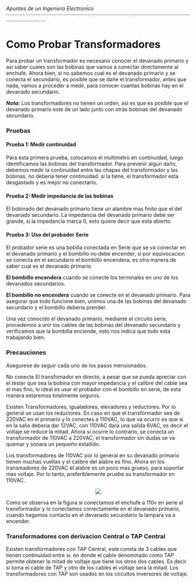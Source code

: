 _Apuntes de un Ingeniero Electronico_
<br>
⋅⋅⋅⋅⋅⋅⋅⋅⋅⋅⋅⋅⋅⋅⋅⋅⋅⋅⋅⋅⋅⋅⋅⋅⋅⋅⋅⋅⋅⋅⋅⋅⋅⋅⋅⋅⋅⋅⋅⋅⋅⋅⋅⋅⋅⋅⋅⋅⋅⋅⋅⋅⋅⋅⋅⋅⋅⋅⋅⋅⋅⋅⋅⋅⋅⋅⋅⋅⋅⋅⋅⋅⋅⋅⋅⋅⋅⋅⋅⋅⋅⋅⋅⋅⋅⋅⋅⋅⋅⋅⋅⋅⋅⋅⋅⋅⋅⋅⋅⋅⋅⋅⋅⋅⋅⋅⋅⋅⋅⋅⋅⋅⋅⋅⋅⋅⋅⋅⋅⋅⋅⋅⋅⋅⋅⋅⋅⋅⋅⋅⋅⋅⋅⋅⋅⋅⋅

# __Como Probar Transformadores__   

Para probar un transformador es necesario conocer
el devanado primario y asi saber cuales son las
bobinas que vamos a conectar directamente al enchufe. Ahora bien, si no sabemos cual es el
devanado primario y se conecta el secundario, es
posible que se dañe el transformador, antes que nada, vamos a proceder a medir, para conocer
cuantas bobinas hay en el devanado secundario.

***Nota:*** Los transformadores no tienen un orden, asi es
que es posible que el devanado primario este de
un lado junto con otras bobinas del devanado secundario.



### Pruebas

#### Prueba 1: Medir continuidad

Para esta primera prueba, colocamos el multimetro
en continuidad, luego identificamos las bobinas del
transformador. Para prevenir algun daño, debemos medir la continuidad entre las chapas del transformador y las bobinas, no deberia tener continuidad. si la tiene, el transformador esta desgastado y es mejor no conectarlo.


#### Prueba 2: Medir impedancia de las bobinas

El bobinado del devanado primario tiene un alambre
mas finito que el del devanado secundario. La impedancia del devanado primario debe ser grande,
si la impedancia marca 0, esto quiere decir que esta abierto.

#### Prueba 3: Uso del probador Serie

El probador serie es una bobilla conectada en Serie
que se va conectar en el devanado primario y el bombillo no debe encender, si por equivocacion se conecta en el secundario el bombillo encendera, es otra manera de saber cual es el devanado primario.

**El bombillo encendera** cuando se conecte los terminales en uno de los devanados secundarios.

**El bombillo no encendera** cuando se conecte en el devanado primario. Para asegurar que todo funcione bien, unimos una de las bobinas del devanado secundario y el bombillo deberia prender.

Una vez conocido el devanado primario, mediante el circuito serie, procedemos a unir los cables de las bobinas del devanado secundario y verificamos que la bombilla enciende, esto nos indica que todo esta trabajando bien.

### Precauciones
Asegurese de seguir cada uno de los pasos mensionados.

No conecte El transfomador en directo, a pesar que se pueda apreciar con el tester que sea la bobina con mayor impedancia y el calibre del cable sea el mas fino, lo ideal es usar el probador con el bombillo en serie, de esta manera estaremos totalmente seguros.

Existen Transformadores, igualadores, elevadores y reductores. Por lo general se usan los reductores. En caso en que el transformador sea de 220VAC en el primario y lo conectes a 110VAC, lo que va ocurrir es que si en la salia deberia dar 12VAC, con 110VAC dara una salida 6VAC, es decir el voltaje se reduce la mitad. Ahora si ocurre lo contrario, se conecta un transformador de 110VAC a 220VAC, el transformador sin dudas se va quemar y sonara un pequeño estallido.

Los transformadores de 110VAC por lo general en su devanado primario tienen muchas vueltas y el calibre del alabre es fino. Ahora en los transmadores de 220VAC el alabre es un poco mas grueso, para soportar mas voltaje. Por lo tanto, preferiblemente pruebe su transformador en 110VAC.

<p align="center"><img src="https://github.com/l337quez/Apuntes-de-un-Ingeniero-Electronico/blob/master/images/Trafo/test.png"></p>  

Como se observa en la figura si conectamos el enchufe a 110v en serie al transformador y lo conectamos correctamente en el devanado primario, cuando hagamos contacto en el devanado secundario la lampara va a encender.

### Transformadores con derivacion Central o TAP Central

Existen transformadores con TAP Central, este consta de 3 cables que tienen continuidad entre si. en donde el cable denominado como TAP permite obtener la mitad de voltaje que tiene los otros dos cables. Es decir si toma el cable de TAP y otro de los cables el voltaje sera la mitad. Los transformadores con TAP son usados en los circuitos inversores de voltaje.
